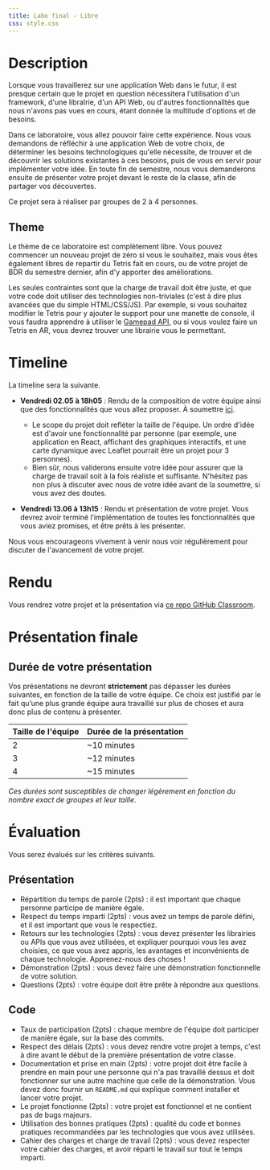 ```yaml
---
title: Labo final - Libre
css: style.css
---
```


# Description

Lorsque vous travaillerez sur une application Web dans le futur, il est presque
certain que le projet en question nécessitera l'utilisation d'un framework,
d'une libraIrie, d'un API Web, ou d'autres fonctionnalités que nous n'avons pas
vues en cours, étant donnée la multitude d'options et de besoins.

Dans ce laboratoire, vous allez pouvoir faire cette expérience. Nous vous
demandons de réfléchir à une application Web de votre choix, de déterminer les
besoins technologiques qu'elle nécessite, de trouver et de découvrir les
solutions existantes à ces besoins, puis de vous en servir pour implémenter
votre idée. En toute fin de semestre, nous vous demanderons ensuite de présenter
votre projet devant le reste de la classe, afin de partager vos découvertes.

Ce projet sera à réaliser par groupes de 2 à 4 personnes.

## Theme

Le thème de ce laboratoire est complètement libre. Vous pouvez commencer un
nouveau projet de zéro si vous le souhaitez, mais vous êtes également libres de
repartir du Tetris fait en cours, ou de votre projet de BDR du semestre dernier,
afin d'y apporter des améliorations.

Les seules contraintes sont que la charge de travail doit être juste, et que
votre code doit utiliser des technologies non-triviales (c'est à dire plus
avancées que du simple HTML/CSS/JS). Par exemple, si vous souhaitez modifier le
Tetris pour y ajouter le support pour une manette de console, il vous faudra
apprendre à utiliser le
[Gamepad API](https://developer.mozilla.org/en-US/docs/Games/Techniques/Controls_Gamepad_API),
ou si vous voulez faire un Tetris en AR, vous devrez trouver une librairie vous
le permettant.

# Timeline

La timeline sera la suivante.

- **Vendredi 02.05 à 18h05** : Rendu de la composition de votre équipe ainsi que
  des fonctionnalités que vous allez proposer. À soumettre
  [ici](https://hessoit-my.sharepoint.com/:x:/g/personal/olivier_lemer_hes-so_ch/EQ_LrsuCE6pPs24H1FPW5_wBQhitN0H9dGMke0uM_OcP9w?e=QHDCvb&nav=MTVfezAwMDAwMDAwLTAwMDEtMDAwMC0wMDAwLTAwMDAwMDAwMDAwMH0).

  - Le scope du projet doit refléter la taille de l'équipe. Un ordre d'idée est
    d'avoir une fonctionnalité par personne (par exemple, une application en
    React, affichant des graphiques interactifs, et une carte dynamique avec
    Leaflet pourrait être un projet pour 3 personnes).
  - Bien sûr, nous validerons ensuite votre idée pour assurer que la charge de
    travail soit à la fois réaliste et suffisante. N'hésitez pas non plus à
    discuter avec nous de votre idée avant de la soumettre, si vous avez des
    doutes.

- **Vendredi 13.06 à 13h15** : Rendu et présentation de votre projet. Vous
  devrez avoir terminé l’implémentation de toutes les fonctionnalités que vous
  aviez promises, et être prêts à les présenter.

Nous vous encourageons vivement à venir nous voir régulièrement pour discuter de
l'avancement de votre projet.

# Rendu

Vous rendrez votre projet et la présentation via
[ce repo GitHub Classroom](https://classroom.github.com/a/0eIJxRCY).

# Présentation finale

## Durée de votre présentation

Vos présentations ne devront **strictement** pas dépasser les durées suivantes,
en fonction de la taille de votre équipe. Ce choix est justifié par le fait
qu’une plus grande équipe aura travaillé sur plus de choses et aura donc plus de
contenu à présenter.

| Taille de l'équipe | Durée de la présentation |
| ------------------ | ------------------------ |
| 2                  | ~10 minutes              |
| 3                  | ~12 minutes              |
| 4                  | ~15 minutes              |

<!--| 1                  | 7 minutes                |-->

_Ces durées sont susceptibles de changer légèrement en fonction du nombre exact
de groupes et leur taille._

# Évaluation

Vous serez évalués sur les critères suivants.

## Présentation

- Répartition du temps de parole (2pts) : il est important que chaque personne
  participe de manière égale.
- Respect du temps imparti (2pts) : vous avez un temps de parole défini, et il
  est important que vous le respectiez.
- Retours sur les technologies (2pts) : vous devez présenter les librairies ou
  APIs que vous avez utilisées, et expliquer pourquoi vous les avez choisies, ce
  que vous avez appris, les avantages et inconvénients de chaque technologie.
  Apprenez-nous des choses !
- Démonstration (2pts) : vous devez faire une démonstration fonctionnelle de
  votre solution.
- Questions (2pts) : votre équipe doit être prête à répondre aux questions.

## Code

- Taux de participation (2pts) : chaque membre de l'équipe doit participer de
  manière égale, sur la base des commits.
- Respect des délais (2pts) : vous devez rendre votre projet à temps, c'est à
  dire avant le début de la première présentation de votre classe.
- Documentation et prise en main (2pts) : votre projet doit être facile à
  prendre en main pour une personne qui n'a pas travaillé dessus et doit
  fonctionner sur une autre machine que celle de la démonstration. Vous devez
  donc fournir un `README.md` qui explique comment installer et lancer votre
  projet.
- Le projet fonctionne (2pts) : votre projet est fonctionnel et ne contient pas
  de bugs majeurs.
- Utilisation des bonnes pratiques (2pts) : qualité du code et bonnes pratiques
  recommandées par les technologies que vous avez utilisées.
- Cahier des charges et charge de travail (2pts) : vous devez respecter votre
  cahier des charges, et avoir réparti le travail sur tout le temps imparti.
